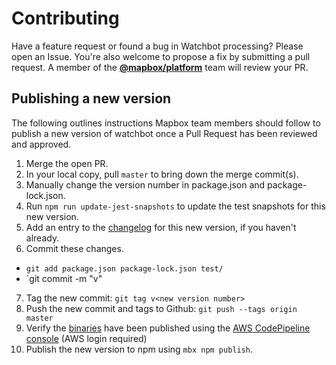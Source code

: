 # Contributing

Have a feature request or found a bug in Watchbot processing? Please open an Issue. You're also welcome to propose a fix by submitting a pull request.
A member of the [**@mapbox/platform**](https://github.com/orgs/mapbox/teams/platform) team will review your PR.

## Publishing a new version

The following outlines instructions Mapbox team members should follow to publish a new version of watchbot
once a Pull Request has been reviewed and approved.

1. Merge the open PR.
2. In your local copy, pull `master` to bring down the merge commit(s).
3. Manually change the version number in package.json and package-lock.json.
4. Run `npm run update-jest-snapshots` to update the test snapshots for this new version.
5. Add an entry to the [changelog](./changelog.md) for this new version, if you haven't already.
6. Commit these changes.
  - `git add package.json package-lock.json test/`
  - `git commit -m "v<new version number>"
7. Tag the new commit: `git tag v<new version number>`
8. Push the new commit and tags to Github: `git push --tags origin master`
9. Verify the [binaries](./docs/watchbot-binaries.md) have been published using the [AWS CodePipeline console](https://console.aws.amazon.com/codesuite/codepipeline/pipelines) (AWS login required)
10. Publish the new version to npm using `mbx npm publish`.
